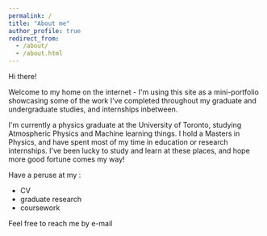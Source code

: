 ```yaml
---
permalink: /
title: "About me"
author_profile: true
redirect_from: 
  - /about/
  - /about.html
---
```


Hi there!

Welcome to my home on the internet - I'm using this site as a mini-portfolio showcasing some of the work I've completed throughout my graduate and undergraduate studies, and internships inbetween.

I'm currently a physics graduate at the University of Toronto, studying Atmospheric Physics and Machine learning things. I hold a Masters in Physics, and have spent most of my time in education or research internships. I've been lucky to study and learn at these places, and hope more good fortune comes my way!

Have a peruse at my :
- CV
- graduate research
- coursework

Feel free to reach me by e-mail
